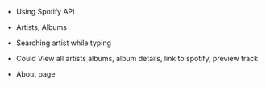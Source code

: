- Using Spotify API
- Artists, Albums

- Searching artist while typing
- Could View all artists albums, album details, link to spotify, preview track

- About page